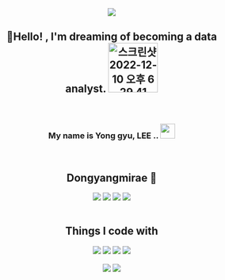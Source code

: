 <div align="center">
<img src="https://capsule-render.vercel.app/api?type=waving&color=gradient&height=200&section=header&text=g_gyu%20Github&fontSize=90" />
</div>
<div>
    <h2 align="center"> 👋Hello! ,  I'm dreaming of becoming a data analyst.
    <img width="100" alt="스크린샷 2022-12-10 오후 6 29 41" src="https://user-images.githubusercontent.com/101245720/206843410-29ed8987-4b3c-4128-ad5f-f398bb19a18c.png">
    </h2>
</div>
<br>
<div>
    <h3 align="center"> My name is Yong gyu, LEE .. 
        <img width="30" src="https://user-images.githubusercontent.com/101245720/206844125-4aa75d71-f242-4847-9703-fd46123fcc56.png">
    </h3>
</div>
<br>
<h2 align="center"> Dongyangmirae 🏫 </h2>
<div align="center">
    <img src="https://img.shields.io/badge/HTML-E34F26?style=flat-square&logo=HTML&logoColor=black">
    <img src="https://img.shields.io/badge/CSS-1572B6?style=flat-square&logo=CSS&logoColor=black">
    <img src="https://img.shields.io/badge/Jquery-0769AD?style=flat-square&logo=Jquery&logoColor=black">
    <img src="https://img.shields.io/badge/JavaScript-F7DF1E?style=flat-square&logo=JavaScript&logoColor=black">
</div>
<br>
<h2 align="center"> Things I code with </h2>
<div align="center">
  <img src="https://img.shields.io/badge/Python-3776AB?style=for-the-badge&logo=Python&logoColor=black">
  <img src="https://img.shields.io/badge/MySQL-4479A1?style=for-the-badge&logo=MySQL&logoColor=white">
  <img src="https://img.shields.io/badge/R-276DC3?style=for-the-badge&logo=R&logoColor=ffffff">
  <img src="https://img.shields.io/badge/Linux-FCC624?style=for-the-badge&logo=Linux&logoColor=ffffff">
</div>
<br>
<div align="center" style="clear:both">
    <img src="https://github-readme-stats.vercel.app/api/top-langs/?username=g-gyu&layout=compact">
    <img src="https://github-readme-stats.vercel.app/api?username=g-gyu&show_icons=true">
</div>
